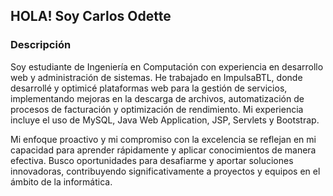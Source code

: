 ## HOLA! Soy Carlos Odette
### Descripción
Soy estudiante de Ingeniería en Computación con experiencia en desarrollo web y administración de sistemas. He trabajado en
ImpulsaBTL, donde desarrollé y optimicé plataformas web para la gestión de servicios, implementando mejoras en la descarga de
archivos, automatización de procesos de facturación y optimización de rendimiento. Mi experiencia incluye el uso de MySQL, Java Web
Application, JSP, Servlets y Bootstrap.

Mi enfoque proactivo y mi compromiso con la excelencia se reflejan en mi capacidad para aprender rápidamente y aplicar conocimientos
de manera efectiva. Busco oportunidades para desafiarme y aportar soluciones innovadoras, contribuyendo significativamente a
proyectos y equipos en el ámbito de la informática.
